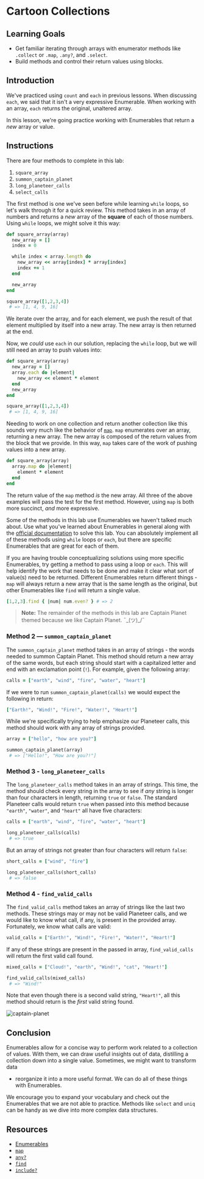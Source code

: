  # Cartoon Collections

## Learning Goals

- Get familiar iterating through arrays with enumerator methods like
  `.collect` or `.map`, `.any?`, and `.select`.
- Build methods and control their return values using blocks.

## Introduction

We've practiced using `count` and `each` in previous lessons. When discussing
`each`, we said that it isn't a very expressive Enumerable. When working with an
array, `each` returns the original, unaltered array.

In this lesson, we're going practice working with Enumerables that return a
_new_ array or value.

## Instructions

There are four methods to complete in this lab:

1. `square_array`
2. `summon_captain_planet`
3. `long_planeteer_calls`
4. `select_calls`

The first method is one we've seen before while learning `while` loops, so let's
walk through it for a quick review. This method takes in an array of numbers and
returns a _new_ array of the **square** of each of those numbers. Using `while`
loops, we might solve it this way:

```rb
def square_array(array)
  new_array = []
  index = 0

  while index < array.length do
    new_array << array[index] * array[index]
    index += 1
  end

  new_array
end

square_array([1,2,3,4])
 # => [1, 4, 9, 16]
```

We iterate over the array, and for each element, we push the result of that
element multiplied by itself into a new array. The new array is then returned at
the end.

Now, we _could_ use `each` in our solution, replacing the `while` loop, but we
will still need an array to push values into:

```rb
def square_array(array)
  new_array = []
  array.each do |element|
    new_array << element * element
  end
  new_array
end

square_array([1,2,3,4])
 # => [1, 4, 9, 16]
```

Needing to work on one collection and return another collection like this sounds
very much like the behavior of [`map`][map]. `map` enumerates over an array,
returning a new array. The new array is composed of the return values from the
block that we provide. In this way, `map` takes care of the work of pushing values
into a new array.

```rb
def square_array(array)
  array.map do |element|
    element * element
  end
end
```

The return value of the `map` method _is_ the new array. All three of the above
examples will pass the test for the first method. However, using `map` is both
more succinct, _and_ more expressive.

Some of the methods in this lab use Enumerables we haven't talked much about.
Use what you've learned about Enumerables in general along with the
[official documentation][enumerables] to solve this lab. You can absolutely
implement all of these methods using `while` loops or `each`, but there are specific
Enumerables that are great for each of them.

If you are having trouble conceptualizing solutions using more specific
Enumerables, try getting a method to pass using a loop or `each`. This will help
identify the work that needs to be done and make it clear what sort of value(s)
need to be returned. Different Enumerables return different things - `map` will
always return a new array that is the same length as the original, but other
Enumerables like `find` will return a single value.

```rb
[1,2,3].find { |num| num.even? } # => 2
```

> **Note:** The remainder of the methods in this lab are Captain Planet themed
> because we like Captain Planet. ¯\_(ツ)_/¯

### Method 2 — `summon_captain_planet`

The `summon_captain_planet` method takes in an array of strings - the words
needed to summon Captain Planet. This method should return a new array of the
same words, but each string should start with a capitalized letter and end with
an exclamation point (`!`). For example, given the following array:

```rb
calls = ["earth", "wind", "fire", "water", "heart"]
```

If we were to run `summon_captain_planet(calls)` we would
expect the following in return:

```rb
["Earth!", "Wind!", "Fire!", "Water!", "Heart!"]
```

While we're specifically trying to help emphasize our Planeteer calls, this
method should work with any array of strings provided.

```rb
array = ["hello", "how are you?"]

summon_captain_planet(array)
 # => ["Hello!", "How are you?!"]
```

### Method 3 - `long_planeteer_calls`

The `long_planeteer_calls` method takes in an array of strings. This time, the
method should check every string in the array to see if _any_ string is longer
than four characters in length, returning `true` or `false`. The standard Planeteer
calls would return `true` when passed into this method because `"earth"`,
`"water"`, and `"heart"` all have five characters:

```rb
calls = ["earth", "wind", "fire", "water", "heart"]

long_planeteer_calls(calls)
 # => true
```

But an array of strings not greater than four characters will return `false`:

```rb
short_calls = ["wind", "fire"]

long_planeteer_calls(short_calls)
 # => false
```

### Method 4 - `find_valid_calls`

The `find_valid_calls` method takes an array of strings like the last two methods.
These strings may or may not be valid Planeteer calls, and we would like to know
what call, if any, is present in the provided array. Fortunately, we know what
calls are valid:

```rb
valid_calls = ["Earth!", "Wind!", "Fire!", "Water!", "Heart!"]
```

If any of these strings are present in the passed in array, `find_valid_calls`
will return the first valid call found.

```rb
mixed_calls = ["Cloud!", "earth", "Wind!", "cat", "Heart!"]

find_valid_calls(mixed_calls)
 # => "Wind!"
```

Note that even though there is a second valid string, `"Heart!"`, all this
method should return is the _first_ valid string found.

![captain-planet](https://s3-us-west-2.amazonaws.com/web-dev-readme-photos/cartoon-collections/captain-planet.jpeg)

## Conclusion

Enumerables allow for a concise way to perform work related to a collection of
values. With them, we can draw useful insights out of data, distilling a
collection down into a single value. Sometimes, we might want to transform data
- reorganize it into a more useful format. We can do all of these things with
Enumerables.

We encourage you to expand your vocabulary and check out the Enumerables that we
are not able to practice. Methods like `select` and `uniq` can be handy as we
dive into more complex data structures.

## Resources

- [Enumerables][enumerables]
- [`map`][map]
- [`any?`][any]
- [`find`][find]
- [`include?`][include]

[map]: https://ruby-doc.org/core-2.7.0/Enumerable.html#method-i-map
[enumerables]: https://ruby-doc.org/core-2.7.0/Enumerable.html
[any]: https://ruby-doc.org/core-2.7.0/Enumerable.html#method-i-any-3F
[find]: https://ruby-doc.org/core-2.7.0/Enumerable.html#method-i-find
[include]: https://ruby-doc.org/core-2.7.0/Enumerable.html#method-i-include-3F


